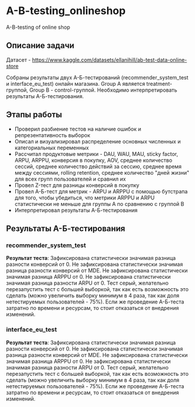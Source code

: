 # A-B-testing_onlineshop
A-B-testing of online shop

## Описание задачи
Датасет - https://www.kaggle.com/datasets/ellanihill/ab-test-data-online-store

Собраны результаты двух А-Б-тестирований (recommender_system_test и interface_eu_test) онлайн магазина. Group A является treatment-группой, Group B - control-группой. Необходимо интерпретировать результаты А-Б-тестирования.
## Этапы работы
- Проверил разбиение тестов на наличие ошибок и репрезентативность выборок
- Описал и визуализировал распределение основных численных и категориальных переменных
- Рассчитал продуктовые метрики - DAU, WAU, MAU, sticky factor, ARPU, ARPPU, конверсия в покупку, AOV, среднее количество сессий, среднее количество действий за сессию, среднее время между сессиями, rolling retention, среднее количество "дней жизни" для всех групп пользователей и сравнил их
- Провел Z-тест для разницы конверсий в покупку
- Провел А-Б-тест для  метрик - ARPU и ARPPU с помощью бутстрапа для того, чтобы убедиться, что метрики ARPPU и ARPU статистически не меньше для группы A по сравнению с группой B
- Интерпретировал результаты А-Б-тестирования
  
## Результаты А-Б-тестирования
### recommender_system_test
**Результат теста**: Зафиксирована статистически значимая разница разности конверсий от 0. Не зафиксирована статистически значимая разница разности конверсий от MDE. Не зафиксирована статистически значимая разница ARPPU от 0. Не зафиксирована статистически значимая разница разности ARPU от 0. Тест серый, желательно перезапустить тест с большей выборкой, так как есть возможность это сделать (можно увеличить выборку минимум в 4 раза, так как доля нетестируемых пользователей - 75%). Если же проведение А-Б-теста затратно по времени и ресурсам, то стоит отказаться от внедрения изменений.
### interface_eu_test
**Результат теста**: Зафиксирована статистически значимая разница разности конверсий от 0. Не зафиксирована статистически значимая разница разности конверсий от MDE. Не зафиксирована статистически значимая разница ARPPU от 0. Не зафиксирована статистически значимая разница разности ARPU от 0. Тест серый, желательно перезапустить тест с большей выборкой, так как есть возможность это сделать (можно увеличить выборку минимум в 4 раза, так как доля нетестируемых пользователей - 75%). Если же проведение А-Б-теста затратно по времени и ресурсам, то стоит отказаться от внедрения изменений.




